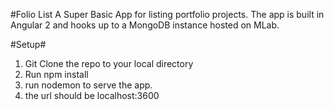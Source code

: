 #Folio List
A Super Basic App for listing portfolio projects. The app is built in Angular 2 and hooks up to a MongoDB instance hosted on MLab.


#Setup#

1. Git Clone the repo to your local directory
2. Run npm install
3. run nodemon to serve the app.
4. the url should be localhost:3600
